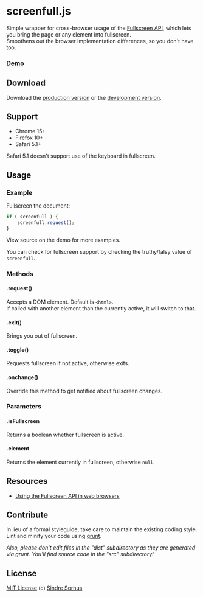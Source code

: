# screenfull.js

Simple wrapper for cross-browser usage of the [Fullscreen API](https://developer.mozilla.org/en/DOM/Using_full-screen_mode), which lets you bring the page or any element into fullscreen.  
Smoothens out the browser implementation differences, so you don't have too.


### [Demo](http://sindresorhus.com/screenfull.js/)


## Download

Download the [production version][min] or the [development version][max].

[min]: https://raw.github.com/sindresorhus/screenfull.js/master/dist/screenfull.min.js
[max]: https://raw.github.com/sindresorhus/screenfull.js/master/dist/screenfull.js


## Support

- Chrome 15+
- Firefox 10+
- Safari 5.1+

Safari 5.1 doesn't support use of the keyboard in fullscreen.



## Usage


### Example

Fullscreen the document:

```javascript
if ( screenfull ) {
	screenfull.request();
}
```

View source on the demo for more examples.

You can check for fullscreen support by checking the truthy/falsy value of `screenfull`.


### Methods

#### .request()

Accepts a DOM element. Default is `<html>`.  
If called with another element than the currently active, it will switch to that.

#### .exit()

Brings you out of fullscreen.

#### .toggle()

Requests fullscreen if not active, otherwise exits.

#### .onchange()

Override this method to get notified about fullscreen changes.


### Parameters

#### .isFullscreen

Returns a boolean whether fullscreen is active.

#### .element

Returns the element currently in fullscreen, otherwise `null`.


## Resources

- [Using the Fullscreen API in web browsers](http://hacks.mozilla.org/2012/01/using-the-fullscreen-api-in-web-browsers/)


## Contribute

In lieu of a formal styleguide, take care to maintain the existing coding style. Lint and minify your code using [grunt](https://github.com/cowboy/grunt).

*Also, please don't edit files in the "dist" subdirectory as they are generated via grunt. You'll find source code in the "src" subdirectory!*


## License

[MIT License](http://en.wikipedia.org/wiki/MIT_License)
(c) [Sindre Sorhus](http://sindresorhus.com)